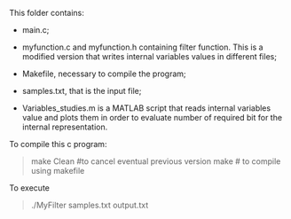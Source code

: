 This folder contains:

- main.c;

- myfunction.c and myfunction.h containing filter function. This is a modified version that writes
  internal variables values in different files;

- Makefile, necessary to compile the program;

- samples.txt, that is the input file;

- Variables_studies.m is a MATLAB script that reads internal variables value and plots them in order
  to evaluate number of required bit for the internal representation.


To compile this c program:
> make Clean #to cancel eventual previous version
> make # to compile using makefile

To execute
>./MyFilter samples.txt output.txt